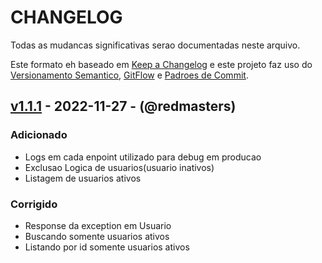 # CHANGELOG

Todas as mudancas significativas serao documentadas neste arquivo.

Este formato eh baseado em [Keep a Changelog](https://keepachangelog.com/pt-BR/1.0.0/) e este projeto faz uso do [Versionamento Semantico](https://semver.org/lang/pt-BR/), [GitFlow](https://medium.com/thiagobarradas/git-flow-na-vida-real-de-modo-pratico-a60143240b63) e [Padroes de Commit](https://github.com/iuricode/padroes-de-commits).

## [v1.1.1](https://github.com/redmasters/testes-pleno/releases/tag/v1.1.1) - 2022-11-27 - (@redmasters)

### Adicionado
* Logs em cada enpoint utilizado para debug em producao
* Exclusao Logica de usuarios(usuario inativos)
* Listagem de usuarios ativos

### Corrigido
* Response da exception em Usuario
* Buscando somente usuarios ativos
* Listando por id somente usuarios ativos
